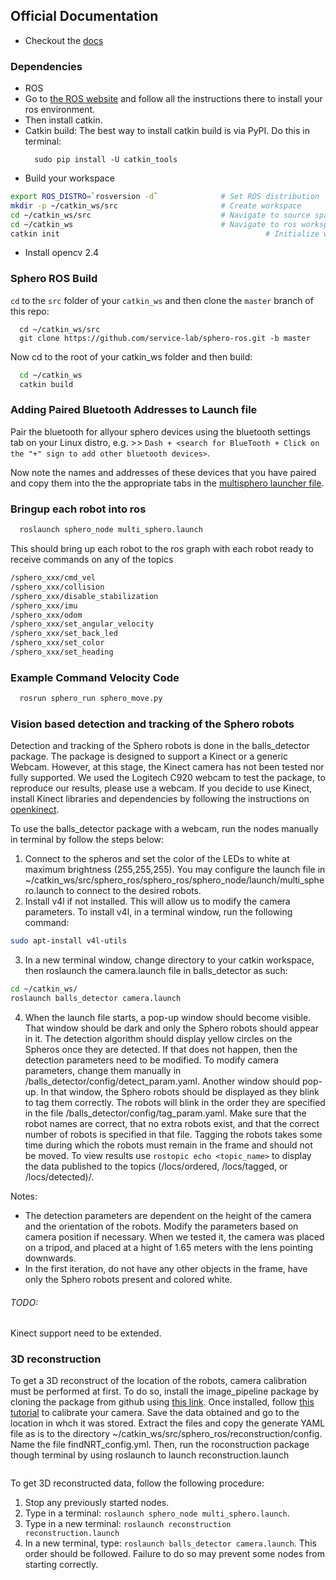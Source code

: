 ## Official Documentation

  - Checkout the [docs](http://mmwise.github.com/sphero_ros)

### Dependencies

* ROS
 * Go to [the ROS website](http://wiki.ros.org/indigo/Installation/Ubuntu) and follow all the instructions there to install
  your ros environment.
 * Then install catkin.
  * Catkin build:  The best way to install catkin build is via PyPI. Do this in terminal:  
    ```
      sudo pip install -U catkin_tools
    ```
 * Build your workspace

  ```bash
  export ROS_DISTRO=`rosversion -d`              # Set ROS distribution
  mkdir -p ~/catkin_ws/src                       # Create workspace
  cd ~/catkin_ws/src                             # Navigate to source space
  cd ~/catkin_ws                                 # Navigate to ros workspace root
  catkin init                                              # Initialize workspace
  ```
* Install opencv 2.4

### Sphero ROS Build

`cd` to the `src` folder of your `catkin_ws` and then clone the `master` branch of this repo:

```
  cd ~/catkin_ws/src
  git clone https://github.com/service-lab/sphero-ros.git -b master
```

Now cd to the root of your catkin_ws folder and then build:

```bash
  cd ~/catkin_ws
  catkin build
```

### Adding Paired Bluetooth Addresses to Launch file

 Pair the bluetooth for allyour sphero devices using the bluetooth settings tab on your Linux distro, e.g. >> `Dash + <search for BlueTooth + Click on the "+" sign to add other bluetooth devices>`.

 Now note the names and addresses of these devices that you have paired and copy them into the the appropriate tabs in the [multisphero launcher file](/sphero_node/launch/multi_sphero.launch).

### Bringup each robot into ros

```bash
  roslaunch sphero_node multi_sphero.launch
```

This should bring up each robot to the ros graph with each robot ready to receive commands on any of the topics

```bash
/sphero_xxx/cmd_vel
/sphero_xxx/collision
/sphero_xxx/disable_stabilization
/sphero_xxx/imu
/sphero_xxx/odom
/sphero_xxx/set_angular_velocity
/sphero_xxx/set_back_led
/sphero_xxx/set_color
/sphero_xxx/set_heading
```

### Example Command Velocity Code

```bash
  rosrun sphero_run sphero_move.py
```


### Vision based detection and tracking of the Sphero robots

Detection and tracking of the Sphero robots is done in the balls_detector package.
The package is designed to support a Kinect or a generic Webcam. However, at this stage, the Kinect camera has not been tested nor fully supported. We used the Logitech C920 webcam to test the package, to reproduce our results, please use a webcam.
  If you decide to use Kinect, install Kinect libraries and dependencies by following the instructions on [openkinect](http://openkinect.org).

To use the balls_detector package with a webcam, run the nodes manually in terminal by follow the steps below:
  1. Connect to the spheros and set the color of the LEDs to white at maximum brightness (255,255,255). You may configure the launch file in ~/catkin_ws/src/sphero_ros/sphero_ros/sphero_node/launch/multi_sphero.launch to connect to the desired robots.
  2. Install v4l if not installed. This will allow us to modify the camera parameters. To install v4l, in a terminal window, run the following command:
  ```bash
  sudo apt-install v4l-utils
  ```
  3. In a new terminal window, change directory to your catkin workspace, then roslaunch the camera.launch file in balls_detector as such:
  ```bash
  cd ~/catkin_ws/
  roslaunch balls_detector camera.launch
  ```
  4. When the launch file starts, a pop-up window should become visible. That window should be dark and only the Sphero robots should appear in it. The detection algorithm should display yellow circles on the Spheros once they are detected. If that does not happen, then the detection parameters need to be modified. To modify camera parameters, change them manually in /balls_detector/config/detect_param.yaml. Another window should pop-up. In that window, the Sphero robots should be displayed as they blink to tag them correctly. The robots will blink in the order they are specified in the file /balls_detector/config/tag_param.yaml. Make sure that the robot names are correct, that no extra robots exist, and that the correct number of robots is specified in that file. Tagging the robots takes some time during which the robots must remain in the frame and should not be moved.
  To view results use ```rostopic echo <topic_name>``` to display the data published to the topics (/locs/ordered, /locs/tagged, or /locs/detected)/.

Notes:
- The detection parameters are dependent on the height of the camera and the orientation of the robots. Modify the parameters based on camera position if necessary. When we tested it, the camera was placed on a tripod, and placed at a hight of 1.65 meters with the lens pointing downwards.
- In the first iteration, do not have any other objects in the frame, have only the Sphero robots present and colored white.

###### TODO:
Kinect support need to be extended.  


### 3D reconstruction

To get a 3D reconstruct of the location of the robots, camera calibration must be performed at first. To do so, install the image_pipeline package by cloning the package from github using [this link](https://github.com/ros-perception/image_pipeline).
Once installed, follow [this tutorial](http://wiki.ros.org/camera_calibration/Tutorials/MonocularCalibration) to calibrate your camera.
Save the data obtained and go to the location in whch it was stored. Extract the files and copy the generate YAML file as is to the directory ~/catkin_ws/src/sphero_ros/reconstruction/config. Name the file findNRT_config.yml.
Then, run the roconstruction package though terminal by using roslaunch to launch  reconstruction.launch
```roslaunch reconstruction reconstruction.launch
```

To get 3D reconstructed data, follow the following procedure:
  1. Stop any previously started nodes.
  2. Type in a terminal: ```roslaunch sphero_node multi_sphero.launch```.
  3. Type in a new terminal: ```roslaunch reconstruction reconstruction.launch```
  4. In a new terminal, type: ```roslaunch balls_detector camera.launch```.
This order should be followed. Failure to do so may prevent some nodes from starting correctly.
